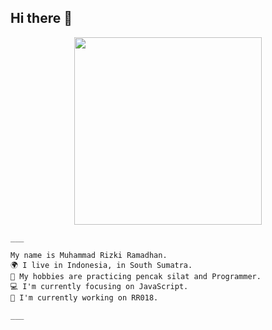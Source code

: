 ## Hi there 👋

<p align="center">
<img src="https://h.top4top.io/p_3085i0fdm4.jpg" width="300" height="300"/>
</p>


```
___

My name is Muhammad Rizki Ramadhan.
🌍 I live in Indonesia, in South Sumatra.
🥋 My hobbies are practicing pencak silat and Programmer.
💻 I'm currently focusing on JavaScript.
🚀 I'm currently working on RR018.

___
```
